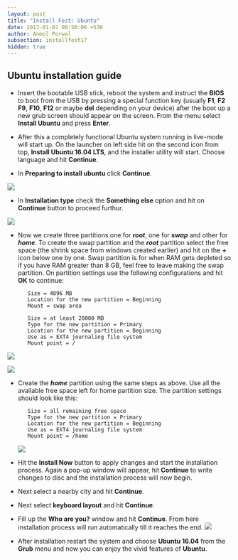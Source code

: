 ```yaml
---
layout: post
title: "Install Fest: Ubuntu"
date: 2017-01-07 00:50:00 +530
author: Anmol Porwal
subsection: installfest17
hidden: true
---
```


## Ubuntu installation guide

* Insert the bootable USB stick, reboot the system and instruct the **BIOS** to boot from the USB by pressing a special function key (usually **F1**, **F2** **F9**, **F10**, **F12** or maybe **del** depending on your device) after the boot up a new grub screen should appear on the screen. From the menu select **Install Ubuntu** and press **Enter**.

* After this a completely functional Ubuntu system running in live-mode will start up. On the launcher on left side hit on the second icon from top, **Install Ubuntu 16.04 LTS**, and the installer utility will start. Choose language and hit **Continue**.
* In **Preparing to install ubuntu** click **Continue**.


 ![](https://s24.postimg.org/fc1lev4tx/1.png)
 
 
 
* In **Installation type** check the **Something else** option and hit on **Continue** button to proceed furthur.

 ![](https://s24.postimg.org/qcwqjvx2t/2.png)

* Now we create three partitions one for **_root_**, one for **_swap_** and other for **_home_**. To create the swap partition and the **_root_** partition select the free space (the shrink space from windows created earlier) and hit on the **+** icon below one by one. Swap partition is for when RAM gets depleted so if you have RAM greater than 8 GB, feel free to leave making the swap partition. On partition settings use the following configurations and hit **OK** to continue:
         
         Size = 4096 MB
         Location for the new partition = Beginning
         Mount = swap area

         Size = at least 20000 MB
         Type for the new partition = Primary
         Location for the new partition = Beginning
         Use as = EXT4 journaling file system
         Mount point = /

 ![](https://s24.postimg.org/oz53okxth/3.png)

 ![](https://s24.postimg.org/h7odq0to5/4.png)
 
* Create the **_home_** partition using the same steps as above. Use all the available free space left for home partition size. The partition settings should look like this:

         Size = all remaining free space
         Type for the new partition = Primary
         Location for the new partition = Beginning
         Use as = EXT4 journaling file system
         Mount point = /home

   ![](https://s24.postimg.org/69d47u52t/5.png) 

* Hit the **Install Now** button to apply changes and start the installation process. Again a pop-up window will appear, hit **Continue** to write changes to disc and the installation process will now begin.
* Next select a nearby city and hit **Continue**.
* Next select **keyboard layout** and hit **Continue**.
* Fill up the **Who are you?** window and hit **Continue**. From here installation process will run automatically till it reaches the end.
 ![](https://s24.postimg.org/fv6oo4w8l/6.png)


* After installation restart the system and choose **Ubuntu 16.04** from the **Grub** menu and now you can enjoy the vivid features of **Ubuntu**.
